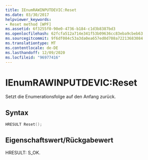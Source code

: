 ```yaml
---
title: IEnumRAWINPUTDEVIC:Reset
ms.date: 03/30/2017
helpviewer_keywords:
- Reset method [WPF]
ms.assetid: 6f3255f0-90e0-4736-b184-c1d3b8387bd3
ms.openlocfilehash: 62fcfa512a714e341f53b09636cc83eba9cbeb63
ms.sourcegitcommit: 9f6df084c53a3da0ea657ed0d708a72213683084
ms.translationtype: MT
ms.contentlocale: de-DE
ms.lasthandoff: 12/09/2020
ms.locfileid: "96977416"
---
```

# <a name="ienumrawinputdevicreset"></a>IEnumRAWINPUTDEVIC:Reset
Setzt die Enumerationsfolge auf den Anfang zurück.  
  
## <a name="syntax"></a>Syntax  
  
```cpp  
HRESULT Reset();  
```  
  
## <a name="property-valuereturn-value"></a>Eigenschaftswert/Rückgabewert  
 HRESULT: S_OK.
